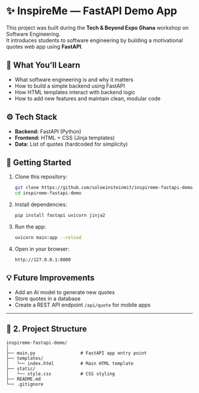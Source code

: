 # ✨ InspireMe — FastAPI Demo App

This project was built during the **Tech & Beyond Expo Ghana** workshop on Software Engineering.  
It introduces students to software engineering by building a motivational quotes web app using **FastAPI**.

## 🧠 What You'll Learn
- What software engineering is and why it matters  
- How to build a simple backend using FastAPI  
- How HTML templates interact with backend logic  
- How to add new features and maintain clean, modular code  

## ⚙️ Tech Stack
- **Backend:** FastAPI (Python)
- **Frontend:** HTML + CSS (Jinja templates)
- **Data:** List of quotes (hardcoded for simplicity)

## 🚀 Getting Started

1. Clone this repository:
   ```bash
   git clone https://github.com/soloeinsteinmit/inspireme-fastapi-demo.git
   cd inspireme-fastapi-demo


2. Install dependencies:

   ```bash
   pip install fastapi uvicorn jinja2
   ```

3. Run the app:

   ```bash
   uvicorn main:app --reload
   ```

4. Open in your browser:

   ```
   http://127.0.0.1:8000
   ```

## 💡 Future Improvements

* Add an AI model to generate new quotes
* Store quotes in a database
* Create a REST API endpoint `/api/quote` for mobile apps

---

## 🧩 2. Project Structure

```
inspireme-fastapi-demo/
│
├── main.py                 # FastAPI app entry point
├── templates/
│   └── index.html          # Main HTML template
├── static/
│   └── style.css           # CSS styling
├── README.md
└── .gitignore
```
